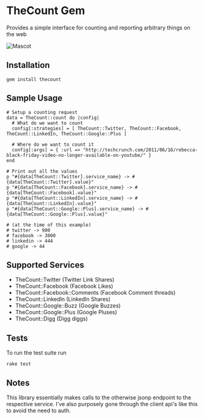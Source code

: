TheCount Gem
====================
Provides a simple interface for counting and reporting arbitrary things on the web

![Mascot](https://p.twimg.com/ASWtZF0CEAI90G-.png)

Installation
-------------------
    gem install thecount
    
Sample Usage
-------------------
    # Setup a counting request
    data = TheCount::count do |config|
      # What do we want to count
      config[:strategies] = [ TheCount::Twitter, TheCount::Facebook, TheCount::LinkedIn, TheCount::Google::Plus ]
      
      # Where do we want to count it
      config[:args] = { :url => "http://techcrunch.com/2011/06/16/rebecca-black-friday-video-no-longer-available-on-youtube/" }
    end
    
    # Print out all the values
    p "#{data[TheCount::Twitter].service_name} -> #{data[TheCount::Twitter].value}"
    p "#{data[TheCount::Facebook].service_name} -> #{data[TheCount::Facebook].value}"
    p "#{data[TheCount::LinkedIn].service_name} -> #{data[TheCount::LinkedIn].value}"
    p "#{data[TheCount::Google::Plus].service_name} -> #{data[TheCount::Google::Plus].value}"

    # (at the time of this example)
    # twitter -> 900
    # facebook -> 3000
    # linkedin -> 444
    # google -> 44

Supported Services
-------------------
  - TheCount::Twitter (Twitter Link Shares)
  - TheCount::Facebook (Facebook Likes)
  - TheCount::Facebook::Comments (Facebook Comment threads)
  - TheCount::LinkedIn (LinkedIn Shares)
  - TheCount::Google::Buzz (Google Buzzes)
  - TheCount::Google::Plus (Google Pluses)
  - TheCount::Digg (Digg diggs)

Tests
-------------------
To run the test suite run

    rake test

Notes
-------------------
This library essentially makes calls to the otherwise jsonp endpoint to the respective service. I've also purposely gone through the client api's like this to avoid the need to auth.